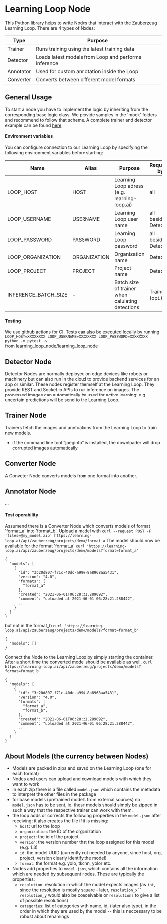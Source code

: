 # Learning Loop Node

This Python library helps to write Nodes that interact with the Zauberzeug Learning Loop. There are 4 types of Nodes:

| Type      | Purpose                                              |
| --------- | ---------------------------------------------------- |
| Trainer   | Runs training using the latest training data         |
| Detector  | Loads latest models from Loop and performs inference |
| Annotator | Used for custom annotation inside the Loop           |
| Converter | Converts between different model formats             |

## General Usage

To start a node you have to implement the logic by inheriting from the corresponding base logic class. We provide samples in the 'mock' folders and recommend to follow that scheme. A complete trainer and detector example can be found [here](https://github.com/zauberzeug/yolov5_node).

#### Environment variables

You can configure connection to our Learning Loop by specifying the following environment variables before starting:

| Name                 | Alias        | Purpose                                          | Required by          |
| -------------------- | ------------ | ------------------------------------------------ | -------------------- |
| LOOP_HOST            | HOST         | Learning Loop adress (e.g. learning-loop.ai)     | all                  |
| LOOP_USERNAME        | USERNAME     | Learning Loop user name                          | all besides Detector |
| LOOP_PASSWORD        | PASSWORD     | Learning Loop password                           | all besides Detector |
| LOOP_ORGANIZATION    | ORGANIZATION | Organization name                                | Detector             |
| LOOP_PROJECT         | PROJECT      | Project name                                     | Detector             |
| INFERENCE_BATCH_SIZE | -            | Batch size of trainer when calulating detections | Trainer (opt.)       |

#### Testing

We use github actions for CI. Tests can also be executed locally by running
`LOOP_HOST=XXXXXXXX LOOP_USERNAME=XXXXXXXX LOOP_PASSWORD=XXXXXXXX python -m pytest -v`  
from learning_loop_node/learning_loop_node

## Detector Node

Detector Nodes are normally deployed on edge devices like robots or machinery but can also run in the cloud to provide backend services for an app or similar. These nodes register themself at the Learning Loop. They provide REST and Socket.io APIs to run inference on images. The processed images can automatically be used for active learning: e.g. uncertain predictions will be send to the Learning Loop.

## Trainer Node

Trainers fetch the images and anntoations from the Learning Loop to train new models.

- if the command line tool "jpeginfo" is installed, the downloader will drop corrupted images automatically

## Converter Node

A Conveter Node converts models from one format into another.

## Annotator Node

...

#### Test operability

Assumend there is a Converter Node which converts models of format 'format_a' into 'format_b'.
Upload a model with
`curl --request POST -F 'files=@my_model.zip' https://learning-loop.ai/api/zauberzeug/projects/demo/format_a`
The model should now be available for the format 'format_a'
`curl "https://learning-loop.ai/api/zauberzeug/projects/demo/models?format=format_a"`

```
{
  "models": [
    {
      "id": "3c20d807-f71c-40dc-a996-8a8968aa5431",
      "version": "4.0",
      "formats": [
        "format_a"
      ],
      "created": "2021-06-01T06:28:21.289092",
      "comment": "uploaded at 2021-06-01 06:28:21.288442",
      ...
    }
  ]
}

```

but not in the format_b
`curl "https://learning-loop.ai/api/zauberzeug/projects/demo/models?format=format_b"`

```
{
  "models": []
}
```

Connect the Node to the Learning Loop by simply starting the container.
After a short time the converted model should be available as well.
`curl https://learning-loop.ai/api/zauberzeug/projects/demo/models?format=format_b`

```
{
  "models": [
    {
      "id": "3c20d807-f71c-40dc-a996-8a8968aa5431",
      "version": "4.0",
      "formats": [
        "format_a",
        "format_b",
      ],
      "created": "2021-06-01T06:28:21.289092",
      "comment": "uploaded at 2021-06-01 06:28:21.288442",
      ...
    }
  ]
}
```

## About Models (the currency between Nodes)

- Models are packed in zips and saved on the Learning Loop (one for each format)
- Nodes and users can upload and download models with which they want to work
- In each zip there is a file called `model.json` which contains the metadata to interpret the other files in the package
- for base models (pretrained models from external sources) no `model.json` has to be sent, ie. these models should simply be zipped in such a way that the respective trainer can work with them.
- the loop adds or corrects the following properties in the `model.json` after receiving; it also creates the file if it is missing:
  - `host`: uri to the loop
  - `organization`: the ID of the organization
  - `project`: the id of the project
  - `version`: the version number that the loop assigned for this model (e.g. 1.3)
  - `id`: the model UUID (currently not needed by anyone, since host, org, project, version clearly identify the model)
  - `format`: the format e.g. yolo, tkdnn, yolor etc.
- Nodes add properties to `model.json`, which contains all the information which are needed by subsequent nodes. These are typically the properties:
  - `resolution`: resolution in which the model expects images (as `int`, since the resolution is mostly square - later, ` resolution_x`` resolution_y ` would also be conceivable or `resolutions` to give a list of possible resolutions)
  - `categories`: list of categories with name, id, (later also type), in the order in which they are used by the model -- this is neccessary to be robust about renamings
